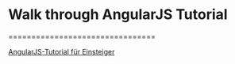 # Walk through AngularJS Tutorial
================================

[AngularJS-Tutorial für Einsteiger](http://angularjs.de/artikel/angularjs-tutorial-deutsch)
